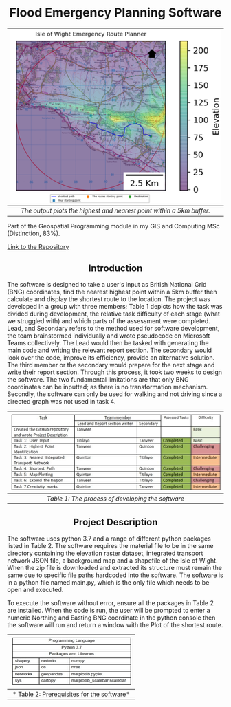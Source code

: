                
<h1 align="center">Flood Emergency Planning Software</h1>


| ![output.jpg](Readme_images/Output.png) | 
|:--:| 
| *The output plots the highest and nearest point within a 5km buffer.* |




Part of the Geospatial Programming module in my GIS and Computing  MSc (Distinction, 83%).


[Link to the Repository](https://github.com/TDAYENI/Flood-Emergency-Planning-Software.git)
<h2 align="center">Introduction</h2>


The software is designed to take a user's input as British National Grid (BNG) coordinates, find the nearest highest point within a 5km buffer then calculate and display the shortest route to the location.
The project was developed in a group with three members; Table 1 depicts how the task was divided during development, the relative task difficulty of each stage (what we struggled with) and which parts of the assessment were completed. Lead, and Secondary refers to the method used for software development, the team brainstormed individually and wrote pseudocode on Microsoft Teams collectively. The Lead would then be tasked with generating the main code and writing the relevant report section. The secondary would look over the code, improve its efficiency, provide an alternative solution. The third member or the secondary would prepare for the next stage and write their report section. Through this process, it took two weeks to design the software. The two fundamental limitations are that only BNG coordinates can be inputted; as there is no transformation mechanism. Secondly, the software can only be used for walking and not driving since a directed graph was not used in task 4. 

| ![process.jpg](Readme_images/TASK.jpg) | 
|:--:| 
| *Table 1: The process of developing the software* |



<h2 align="center">Project Description</h2>

The software uses python 3.7 and a range of different python packages listed in Table 2. The software requires the material file to be in the same directory containing the elevation raster dataset, integrated transport network JSON file, a background map and a shapefile of the Isle of Wight. When the zip file is downloaded and extracted its structure must remain the same due to specific file paths hardcoded into the software.
The software is in a python file named main.py, which is the only file which needs to be open and executed. 

To execute the software without error, ensure all the packages in Table 2 are installed.
When the code is run, the user will be prompted to enter a numeric Northing and Easting BNG coordinate in the python console then the software will run and return a window with the Plot of the shortest route. 





| ![space-1.jpg](Readme_images/prerequisite.jpg) | 
|:--:| 
| * Table 2: Prerequisites for the software* |

